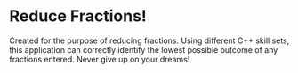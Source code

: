 # Reduce Fractions!
Created for the purpose of reducing fractions.
Using different C++ skill sets, this application can correctly identify the lowest possible outcome of any fractions entered.
Never give up on your dreams!
